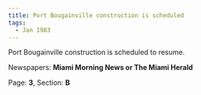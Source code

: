 ```yaml
---  
title: Port Bougainville construction is scheduled  
tags:  
  - Jan 1983  
---  
```

  
Port Bougainville construction is scheduled to resume.  
  
Newspapers: **Miami Morning News or The Miami Herald**  
  
Page: **3**, Section: **B** 
